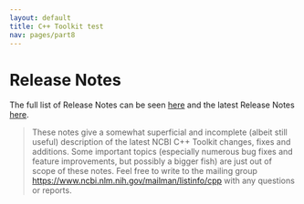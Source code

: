 ```yaml
---
layout: default
title: C++ Toolkit test
nav: pages/part8
---
```



Release Notes
=============

The full list of Release Notes can be seen [here](https://www.ncbi.nlm.nih.gov/IEB/ToolBox/CPP_DOC/public_releases/RN_index.html) and the latest Release Notes [here](https://www.ncbi.nlm.nih.gov/IEB/ToolBox/CPP_DOC/public_releases/release_notes.html).

<a name="idp74614384"></a>

> These notes give a somewhat superficial and incomplete (albeit still useful) description of the latest NCBI C++ Toolkit changes, fixes and additions. Some important topics (especially numerous bug fixes and feature improvements, but possibly a bigger fish) are just out of scope of these notes. Feel free to write to the mailing group <https://www.ncbi.nlm.nih.gov/mailman/listinfo/cpp> with any questions or reports.


